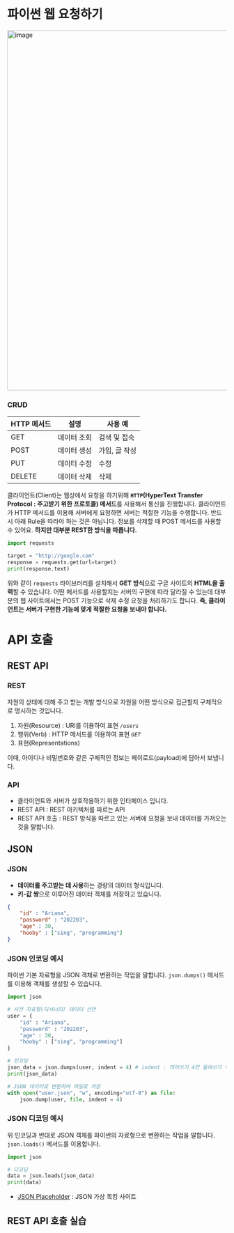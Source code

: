 # 파이썬 웹 요청하기

<img width="827" alt="image" src="https://user-images.githubusercontent.com/55238671/226222544-2f3eb7cc-42af-438b-a0e1-a87d50a75669.png">


### CRUD
| HTTP 메서드 | 설명 | 사용 예 |
| --- | --- | --- |
| GET | 데이터 조회 | 검색 및 접속 |
| POST | 데이터 생성 | 가입, 글 작성 |
| PUT | 데이터 수정 | 수정 |
| DELETE | 데이터 삭제 | 삭제 |

클라이언트(Client)는 웹상에서 요청을 하기위해 **`HTTP`(HyperText Transfer Protocol : 주고받기 위한 프로토콜) 메서드**를 사용해서 통신을 진행합니다.
클라이언트가 HTTP 메서드를 이용해 서버에게 요청하면 서버는 적절한 기능을 수행합니다. 
반드시 아래 Rule을 따라야 하는 것은 아닙니다. 정보를 삭제할 때 POST 메서드를 사용할 수 있어요. **하지만 대부분 REST한 방식을 따릅니다.**

```python
import requests

target = "http://google.com"
response = requests.get(url=target)
print(response.text)
```

위와 같이 `requests` 라이브러리를 설치해서 **GET 방식**으로 구글 사이트의 **HTML을 출력**할 수 있습니다. 
어떤 메서드를 사용할지는 서버의 구현에 따라 달라질 수 있는데 대부분의 웹 사이트에서는 POST 기능으로 삭제 수정 요청을 처리하기도 합니다.
**즉, 클라이언트는 서버가 구현한 기능에 맞게 적절한 요청을 보내야 합니다.**

# API 호출

## REST API

### REST
자원의 상태에 대해 주고 받는 개발 방식으로 자원을 어떤 방식으로 접근할지 구체적으로 명시하는 것입니다.
1. 자원(Resource) : URI를 이용하여 표현 _`/users`_
2. 행위(Verb) : HTTP 메서드를 이용하여 표현 _`GET`_
3. 표현(Representations)

이때, 아이디나 비밀번호와 같은 구체적인 정보는 페이로드(payload)에 담아서 보냅니다.

### API
- 클라이언트와 서버가 상호작용하기 위한 인터페이스 입니다.
- REST API : REST 아키텍처를 따르는 API
- REST API 호출 : REST 방식을 따르고 있는 서버에 요청을 보내 데이터를 가져오는 것을 말합니다.


## JSON

### JSON
- **데이터를 주고받는 데 사용**하는 경량의 데이터 형식입니다. 
- **키-값 쌍**으로 이루어진 데이터 객체를 저장하고 있습니다.
```json
{
    "id" : "Ariana",
    "password" : "202203",
    "age" : 30,
    "hooby" : ["sing", "programming"]
}
```

### JSON 인코딩 예시
파이썬 기본 자료형을 JSON 객체로 변환하는 작업을 말합니다. `json.dumps()` 메서드를 이용해 객체를 생성할 수 있습니다.
```python
import json

# 사전 자료형(딕셔너리) 데이터 선언
user = {
    "id" : "Ariana",
    "password" : "202203",
    "age" : 30,
    "hooby" : ["sing", "programming"]
}

# 인코딩
json_data = json.dumps(user, indent = 4) # indent : 띄어쓰기 4칸 들여쓰기 적용
print(json_data)

# JSON 데이터로 변환하여 파일로 저장
with open("user.json", "w", encoding="utf-8") as file: 
    json.dump(user, file, indent = 4)
```

### JSON 디코딩 예시
위 인코딩과 반대로 JSON 객체를 파이썬의 자료형으로 변환하는 작업을 말합니다. `json.loads()` 메서드를 이용합니다.

```python
import json

# 디코딩
data = json.loads(json_data)
print(data)
```

- [JSON Placeholder](https://jsonplaceholder.typicode.com) : JSON 가상 목킹 사이트


## REST API 호출 실습
